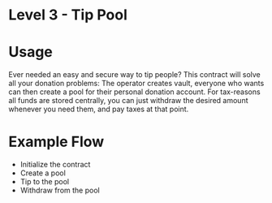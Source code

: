 # Level 3 - Tip Pool

# Usage

Ever needed an easy and secure way to tip people? This contract will solve all your donation problems: The operator creates vault, everyone who wants can then create a pool for their personal donation account. For tax-reasons all funds are stored centrally, you can just withdraw the desired amount whenever you need them, and pay taxes at that point.

# Example Flow

- Initialize the contract
- Create a pool
- Tip to the pool
- Withdraw from the pool